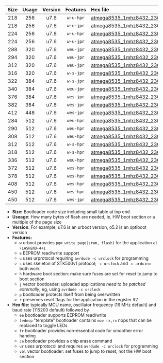 |Size|Usage|Version|Features|Hex file|
|:-:|:-:|:-:|:-:|:--|
|218|256|u7.6|`w-u-hpr`|[atmega8535_1mhz8432_230400bps_ur.hex](https://raw.githubusercontent.com/stefanrueger/urboot/main//atmega8535_1mhz8432_230400bps_ur.hex)|
|218|256|u7.6|`w-u-jpr`|[atmega8535_1mhz8432_230400bps_ur_vbl.hex](https://raw.githubusercontent.com/stefanrueger/urboot/main//atmega8535_1mhz8432_230400bps_ur_vbl.hex)|
|224|256|u7.6|`w-u-hpr`|[atmega8535_1mhz8432_230400bps_lednop_ur.hex](https://raw.githubusercontent.com/stefanrueger/urboot/main//atmega8535_1mhz8432_230400bps_lednop_ur.hex)|
|224|256|u7.6|`w-u-jpr`|[atmega8535_1mhz8432_230400bps_lednop_ur_vbl.hex](https://raw.githubusercontent.com/stefanrueger/urboot/main//atmega8535_1mhz8432_230400bps_lednop_ur_vbl.hex)|
|288|320|u7.6|`weu-jpr`|[atmega8535_1mhz8432_230400bps_ee_ur_vbl.hex](https://raw.githubusercontent.com/stefanrueger/urboot/main//atmega8535_1mhz8432_230400bps_ee_ur_vbl.hex)|
|294|320|u7.6|`weu-jpr`|[atmega8535_1mhz8432_230400bps_ee_lednop_ur_vbl.hex](https://raw.githubusercontent.com/stefanrueger/urboot/main//atmega8535_1mhz8432_230400bps_ee_lednop_ur_vbl.hex)|
|312|320|u7.6|`weu-jpr`|[atmega8535_1mhz8432_230400bps_ee_lednop_fr_ur_vbl.hex](https://raw.githubusercontent.com/stefanrueger/urboot/main//atmega8535_1mhz8432_230400bps_ee_lednop_fr_ur_vbl.hex)|
|316|320|u7.6|`w-s-jpr`|[atmega8535_1mhz8432_230400bps_vbl.hex](https://raw.githubusercontent.com/stefanrueger/urboot/main//atmega8535_1mhz8432_230400bps_vbl.hex)|
|322|384|u7.6|`w-s-jpr`|[atmega8535_1mhz8432_230400bps_lednop_vbl.hex](https://raw.githubusercontent.com/stefanrueger/urboot/main//atmega8535_1mhz8432_230400bps_lednop_vbl.hex)|
|340|384|u7.6|`weu-jpr`|[atmega8535_1mhz8432_230400bps_ee_lednop_fr_ce_ur_vbl.hex](https://raw.githubusercontent.com/stefanrueger/urboot/main//atmega8535_1mhz8432_230400bps_ee_lednop_fr_ce_ur_vbl.hex)|
|376|384|u7.6|`wes-jpr`|[atmega8535_1mhz8432_230400bps_ee_vbl.hex](https://raw.githubusercontent.com/stefanrueger/urboot/main//atmega8535_1mhz8432_230400bps_ee_vbl.hex)|
|382|384|u7.6|`wes-jpr`|[atmega8535_1mhz8432_230400bps_ee_lednop_vbl.hex](https://raw.githubusercontent.com/stefanrueger/urboot/main//atmega8535_1mhz8432_230400bps_ee_lednop_vbl.hex)|
|412|448|u7.6|`wes-jpr`|[atmega8535_1mhz8432_230400bps_ee_lednop_fr_vbl.hex](https://raw.githubusercontent.com/stefanrueger/urboot/main//atmega8535_1mhz8432_230400bps_ee_lednop_fr_vbl.hex)|
|284|512|u7.6|`weu-hpr`|[atmega8535_1mhz8432_230400bps_ee_ur.hex](https://raw.githubusercontent.com/stefanrueger/urboot/main//atmega8535_1mhz8432_230400bps_ee_ur.hex)|
|290|512|u7.6|`weu-hpr`|[atmega8535_1mhz8432_230400bps_ee_lednop_ur.hex](https://raw.githubusercontent.com/stefanrueger/urboot/main//atmega8535_1mhz8432_230400bps_ee_lednop_ur.hex)|
|308|512|u7.6|`weu-hpr`|[atmega8535_1mhz8432_230400bps_ee_lednop_fr_ur.hex](https://raw.githubusercontent.com/stefanrueger/urboot/main//atmega8535_1mhz8432_230400bps_ee_lednop_fr_ur.hex)|
|312|512|u7.6|`w-s-hpr`|[atmega8535_1mhz8432_230400bps.hex](https://raw.githubusercontent.com/stefanrueger/urboot/main//atmega8535_1mhz8432_230400bps.hex)|
|318|512|u7.6|`w-s-hpr`|[atmega8535_1mhz8432_230400bps_lednop.hex](https://raw.githubusercontent.com/stefanrueger/urboot/main//atmega8535_1mhz8432_230400bps_lednop.hex)|
|336|512|u7.6|`weu-hpr`|[atmega8535_1mhz8432_230400bps_ee_lednop_fr_ce_ur.hex](https://raw.githubusercontent.com/stefanrueger/urboot/main//atmega8535_1mhz8432_230400bps_ee_lednop_fr_ce_ur.hex)|
|372|512|u7.6|`wes-hpr`|[atmega8535_1mhz8432_230400bps_ee.hex](https://raw.githubusercontent.com/stefanrueger/urboot/main//atmega8535_1mhz8432_230400bps_ee.hex)|
|378|512|u7.6|`wes-hpr`|[atmega8535_1mhz8432_230400bps_ee_lednop.hex](https://raw.githubusercontent.com/stefanrueger/urboot/main//atmega8535_1mhz8432_230400bps_ee_lednop.hex)|
|408|512|u7.6|`wes-hpr`|[atmega8535_1mhz8432_230400bps_ee_lednop_fr.hex](https://raw.githubusercontent.com/stefanrueger/urboot/main//atmega8535_1mhz8432_230400bps_ee_lednop_fr.hex)|
|450|512|u7.6|`wes-hpr`|[atmega8535_1mhz8432_230400bps_ee_lednop_fr_ce.hex](https://raw.githubusercontent.com/stefanrueger/urboot/main//atmega8535_1mhz8432_230400bps_ee_lednop_fr_ce.hex)|
|450|512|u7.6|`wes-jpr`|[atmega8535_1mhz8432_230400bps_ee_lednop_fr_ce_vbl.hex](https://raw.githubusercontent.com/stefanrueger/urboot/main//atmega8535_1mhz8432_230400bps_ee_lednop_fr_ce_vbl.hex)|

- **Size:** Bootloader code size including small table at top end
- **Useage:** How many bytes of flash are needed, ie, HW boot section or a multiple of the page size
- **Version:** For example, u7.6 is an urboot version, o5.2 is an optiboot version
- **Features:**
  + `w` urboot provides `pgm_write_page(sram, flash)` for the application at `FLASHEND-4+1`
  + `e` EEPROM read/write support
  + `u` uses urprotocol requiring `avrdude -c urclock` for programming
  + `s` uses skeleton of STK500v1 protocol; `-c urclock` and `-c arduino` both work
  + `h` hardware boot section: make sure fuses are set for reset to jump to boot section
  + `j` vector bootloader: uploaded applications *need to be patched externally*, eg, using `avrdude -c urclock`
  + `p` bootloader protects itself from being overwritten
  + `r` preserves reset flags for the application in the register R2
- **Hex file:** typically MCU name, oscillator frequency (16 MHz default) and baud rate (115200 default) followed by
  + `ee` bootloader supports EEPROM read/write
  + `lednop` "template" bootloader contains `mov rx,rx` nops that can be replaced to toggle LEDs
  + `fr` bootloader provides non-essential code for smoother error handing
  + `ce` bootloader provides a chip erase command
  + `ur` uses urprotocol and requires `avrdude -c urclock` for programming
  + `vbl` vector bootloader: set fuses to jump to reset, not the HW boot section
